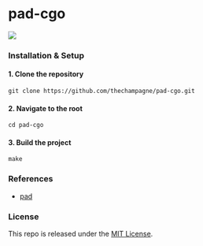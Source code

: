 # pad-cgo

[![](https://img.shields.io/github/license/thechampagne/pad-cgo)](https://github.com/thechampagne/pad-cgo/blob/main/LICENSE)
### Installation & Setup

#### 1. Clone the repository
```
git clone https://github.com/thechampagne/pad-cgo.git
```
#### 2. Navigate to the root
```
cd pad-cgo
```
#### 3. Build the project
```
make
```

### References
 - [pad](https://github.com/ppreeper/pad)

### License

This repo is released under the [MIT License](https://github.com/thechampagne/pad-cgo/blob/main/LICENSE).
